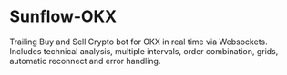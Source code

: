 # Sunflow-OKX
Trailing Buy and Sell Crypto bot for OKX in real time via Websockets. Includes technical analysis, multiple intervals, order combination, grids, automatic reconnect and error handling.
